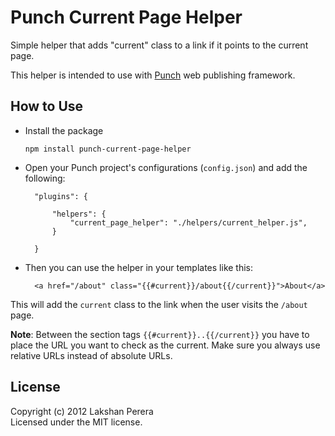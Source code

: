 # Punch Current Page Helper

Simple helper that adds "current" class to a link if it points to the current page.

This helper is intended to use with [Punch](http://laktek.github.com/punch) web publishing framework.

## How to Use 

* Install the package

	`npm install punch-current-page-helper`

* Open your Punch project's configurations (`config.json`) and add the following:

		"plugins": {

			"helpers": {
				"current_page_helper": "./helpers/current_helper.js",
			}

		}

* Then you can use the helper in your templates like this:

		<a href="/about" class="{{#current}}/about{{/current}}">About</a>

This will add the `current` class to the link when the user visits the `/about` page.

**Note**: Between the section tags `{{#current}}..{{/current}}` you have to place the URL you want to check as the current. Make sure you always use relative URLs instead of absolute URLs.

## License

Copyright (c) 2012 Lakshan Perera  
Licensed under the MIT license.
